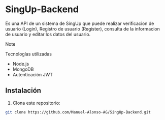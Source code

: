 ﻿# SingUp-Backend
Es una API de un sistema de SingUp que puede realizar verificacion de usuario (Login), Registro de usuario (Register), consulta de la informacion de usuario y editar los datos del usuario.

>[!NOTE]
>Tecnologías utilizadas  
>- Node.js
>- MongoDB
>- Autenticación JWT

## Instalación  
1. Clona este repositorio:  
```bash
git clone https://github.com/Manuel-Alonso-AG/SingUp-Backend.git
```
